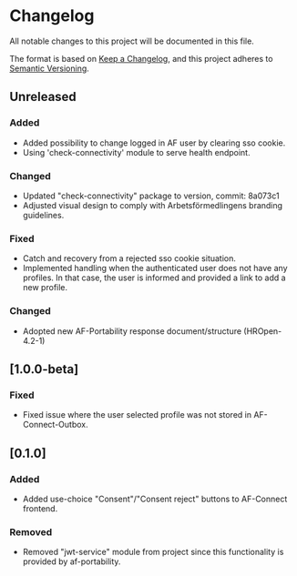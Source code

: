 # Changelog

All notable changes to this project will be documented in this file.

The format is based on [Keep a Changelog](https://keepachangelog.com/en/1.0.0/),
and this project adheres to [Semantic Versioning](https://semver.org/spec/v2.0.0.html).

## Unreleased

### Added

- Added possibility to change logged in AF user by clearing sso cookie.
- Using 'check-connectivity' module to serve health endpoint.

### Changed

- Updated "check-connectivity" package to version, commit: 8a073c1
- Adjusted visual design to comply with Arbetsförmedlingens branding guidelines.

### Fixed

- Catch and recovery from a rejected sso cookie situation.
- Implemented handling when the authenticated user does not have any profiles. In that case, the user is informed and provided a link to add a new profile.

### Changed

- Adopted new AF-Portability response document/structure (HROpen-4.2-1)

## [1.0.0-beta]

### Fixed

- Fixed issue where the user selected profile was not stored in AF-Connect-Outbox.

## [0.1.0]

### Added

- Added use-choice "Consent"/"Consent reject" buttons to AF-Connect frontend.

### Removed

- Removed "jwt-service" module from project since this functionality is provided by af-portability.
